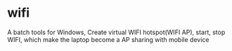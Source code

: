 wifi
====

A batch tools for Windows, Create virtual WIFI hotspot(WIFI AP), start, stop WIFI, which make the laptop become a AP sharing with mobile device
